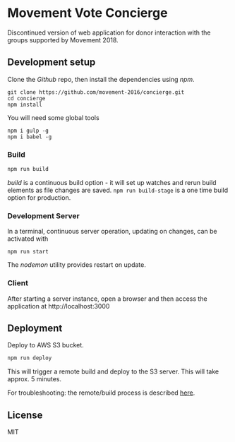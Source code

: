 
# Movement Vote Concierge

Discontinued version of web application for donor interaction with the groups supported by Movement
2018.

## Development setup

Clone the *Github* repo, then install the dependencies using *npm*.

```
git clone https://github.com/movement-2016/concierge.git
cd concierge
npm install
```

You will need some global tools

```
npm i gulp -g
npm i babel -g
```

### Build

```bash
npm run build
```

*build* is a continuous build option - it will
set up watches and rerun build elements as file changes are saved.
`npm run build-stage` is a one time build option for production.

### Development Server

In a terminal, continuous server operation, updating on changes,
can be activated with

```
npm run start
```

The *nodemon* utility provides restart on update.

### Client

After starting a server instance, open a browser and then access the
application at http://localhost:3000

## Deployment

Deploy to AWS S3 bucket.

```bash
npm run deploy
```
This will trigger a remote build and deploy to the S3 server. This will take approx. 5 minutes.

For troubleshooting: the remote/build process is described [here](https://github.com/Movement-2016/bellman/tree/master/src/deploy).

## License

MIT
